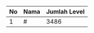 | No | Nama            | Jumlah Level |
|----|-----------------|--------------|
| 1  | #    |    3486        |
